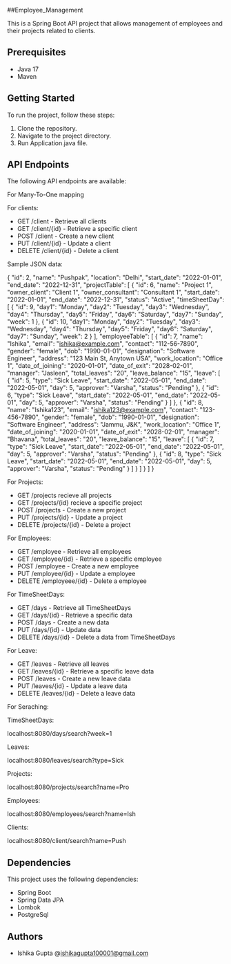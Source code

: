 ##Employee_Management

This is a Spring Boot API project that allows management of employees and their projects related to clients.

## Prerequisites

- Java 17 
- Maven

## Getting Started

To run the project, follow these steps:

1. Clone the repository.
2. Navigate to the project directory.
3. Run Application.java file.


## API Endpoints

The following API endpoints are available:

For Many-To-One mapping

For clients:

- GET /client - Retrieve all clients
- GET /client/{id} - Retrieve a specific client
- POST /client - Create a new client
- PUT /client/{id} - Update a client
- DELETE /client/{id} - Delete a client

Sample JSON data:

{
    "id": 2,
    "name": "Pushpak",
    "location": "Delhi",
    "start_date": "2022-01-01",
    "end_date": "2022-12-31",
    "projectTable": [
        {
            "id": 6,
            "name": "Project 1",
            "owner_client": "Client 1",
            "owner_consultant": "Consultant 1",
            "start_date": "2022-01-01",
            "end_date": "2022-12-31",
            "status": "Active",
            "timeSheetDay": [
                {
                    "id": 9,
                    "day1": "Monday",
                    "day2": "Tuesday",
                    "day3": "Wednesday",
                    "day4": "Thursday",
                    "day5": "Friday",
                    "day6": "Saturday",
                    "day7": "Sunday",
                    "week": 1
                },
                {
                    "id": 10,
                    "day1": "Monday",
                    "day2": "Tuesday",
                    "day3": "Wednesday",
                    "day4": "Thursday",
                    "day5": "Friday",
                    "day6": "Saturday",
                    "day7": "Sunday",
                    "week": 2
                }
            ],
            "employeeTable": [
                {
                    "id": 7,
                    "name": "Ishika",
                    "email": "ishika@example.com",
                    "contact": "112-56-7890",
                    "gender": "female",
                    "dob": "1990-01-01",
                    "designation": "Software Engineer",
                    "address": "123 Main St, Anytown USA",
                    "work_location": "Office 1",
                    "date_of_joining": "2020-01-01",
                    "date_of_exit": "2028-02-01",
                    "manager": "Jasleen",
                    "total_leaves": "20",
                    "leave_balance": "15",
                    "leave": [
                        {
                            "id": 5,
                            "type": "Sick Leave",
                            "start_date": "2022-05-01",
                            "end_date": "2022-05-01",
                            "day": 5,
                            "approver": "Varsha",
                            "status": "Pending"
                        },
                        {
                            "id": 6,
                            "type": "Sick Leave",
                            "start_date": "2022-05-01",
                            "end_date": "2022-05-01",
                            "day": 5,
                            "approver": "Varsha",
                            "status": "Pending"
                        }
                    ]
                },
                {
                    "id": 8,
                    "name": "Ishika123",
                    "email": "ishika123@example.com",
                    "contact": "123-456-7890",
                    "gender": "female",
                    "dob": "1990-01-01",
                    "designation": "Software Engineer",
                    "address": "Jammu, J&K",
                    "work_location": "Office 1",
                    "date_of_joining": "2020-01-01",
                    "date_of_exit": "2028-02-01",
                    "manager": "Bhavana",
                    "total_leaves": "20",
                    "leave_balance": "15",
                    "leave": [
                        {
                            "id": 7,
                            "type": "Sick Leave",
                            "start_date": "2022-05-01",
                            "end_date": "2022-05-01",
                            "day": 5,
                            "approver": "Varsha",
                            "status": "Pending"
                        },
                        {
                            "id": 8,
                            "type": "Sick Leave",
                            "start_date": "2022-05-01",
                            "end_date": "2022-05-01",
                            "day": 5,
                            "approver": "Varsha",
                            "status": "Pending"
                        }
                    ]
                }
            ]
        }
    ]
}

For Projects:

- GET /projects recieve all projects
- GET /projects/{id} recieve a specific project
- POST /projects - Create a new project
- PUT /projects/{id} - Update a project
- DELETE /projects/{id} - Delete a project

For Employees:

- GET /employee - Retrieve all employees
- GET /employee/{id} - Retrieve a specific employee
- POST /employee - Create a new employee
- PUT /employee/{id} - Update a employee
- DELETE /employeee/{id} - Delete a employee

For TimeSheetDays:

- GET /days - Retrieve all TimeSheetDays
- GET /days/{id} - Retrieve a specific data
- POST /days - Create a new data
- PUT /days/{id} - Update data
- DELETE /days/{id} - Delete a data from TimeSheetDays

For Leave:

- GET /leaves - Retrieve all leaves
- GET /leaves/{id} - Retrieve a specific leave data
- POST /leaves - Create a new leave data
- PUT /leaves/{id} - Update a leave data
- DELETE /leaves/{id} - Delete a leave data

For Seraching:

TimeSheetDays:

localhost:8080/days/search?week=1

Leaves:

localhost:8080/leaves/search?type=Sick

Projects:

localhost:8080/projects/search?name=Pro

Employees:

localhost:8080/employees/search?name=Ish

Clients:

localhost:8080/client/search?name=Push


## Dependencies

This project uses the following dependencies:

- Spring Boot
- Spring Data JPA
- Lombok
- PostgreSql

## Authors

- Ishika Gupta @ishikagupta100001@gmail.com
